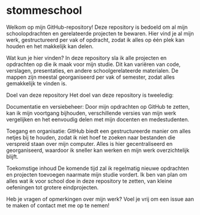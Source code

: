 # stommeschool
Welkom op mijn GitHub-repository! Deze repository is bedoeld om al mijn schoolopdrachten en gerelateerde projecten te bewaren. Hier vind je al mijn werk, gestructureerd per vak of opdracht, zodat ik alles op één plek kan houden en het makkelijk kan delen.

Wat kun je hier vinden?
In deze repository sla ik alle projecten en opdrachten op die ik maak voor mijn studie. Dit kan variëren van code, verslagen, presentaties, en andere schoolgerelateerde materialen. De mappen zijn meestal georganiseerd per vak of semester, zodat alles gemakkelijk te vinden is.

Doel van deze repository
Het doel van deze repository is tweeledig:

Documentatie en versiebeheer: Door mijn opdrachten op GitHub te zetten, kan ik mijn voortgang bijhouden, verschillende versies van mijn werk vergelijken en het eenvoudig delen met mijn docenten en medestudenten.

Toegang en organisatie: GitHub biedt een gestructureerde manier om alles netjes bij te houden, zodat ik niet hoef te zoeken naar bestanden die verspreid staan over mijn computer. Alles is hier gecentraliseerd en georganiseerd, waardoor ik sneller kan werken en mijn werk overzichtelijk blijft.

Toekomstige inhoud
De komende tijd zal ik regelmatig nieuwe opdrachten en projecten toevoegen naarmate mijn studie vordert. Ik ben van plan om alles wat ik voor school doe in deze repository te zetten, van kleine oefeningen tot grotere eindprojecten.

Heb je vragen of opmerkingen over mijn werk? Voel je vrij om een issue aan te maken of contact met me op te nemen!



 